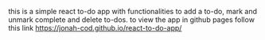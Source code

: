 this is a simple react to-do app with functionalities to add a to-do, mark and unmark complete and delete to-dos.
to view the app in github pages follow this link https://jonah-cod.github.io/react-to-do-app/
